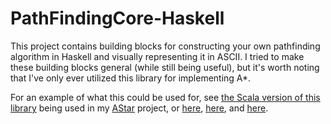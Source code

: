 PathFindingCore-Haskell
===============

This project contains building blocks for constructing your own pathfinding algorithm in Haskell and visually representing it in ASCII.  I tried to make these building blocks general (while still being useful), but it's worth noting that I've only ever utilized this library for implementing A*.

For an example of what this could be used for, see [the Scala version of this library](https://github.com/TheBizzle/PathFindingCore) being used in my [AStar](https://github.com/TheBizzle/PathFinding) project, or [here](https://github.com/TheBizzle/PathFinding/blob/master/AStar/src/main/org/bizzle/astar/base/AStarStepData.scala), [here](https://github.com/TheBizzle/PathFinding/blob/master/AStar/src/main/org/bizzle/astar/base/AStarBase.scala), and [here](https://github.com/TheBizzle/PathFinding/blob/master/AStar/src/main/org/bizzle/astar/AStar.scala).
